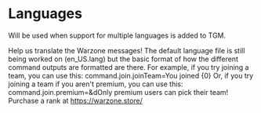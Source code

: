 # Languages
Will be used when support for multiple languages is added to TGM.

Help us translate the Warzone messages!
The default language file is still being worked on (en_US.lang) but the basic format of how the different command outputs are formatted are there. For example, if you try joining a team, you can use this: command.join.joinTeam=You joined {0} Or, if you try joining a team if you 
aren't premium, you can use this: command.join.premium=&dOnly premium users can pick their team! Purchase a rank at https://warzone.store/
